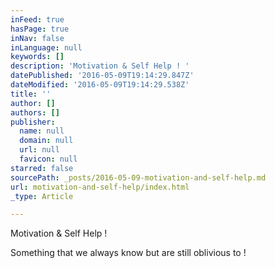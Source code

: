 ```yaml
---
inFeed: true
hasPage: true
inNav: false
inLanguage: null
keywords: []
description: 'Motivation & Self Help ! '
datePublished: '2016-05-09T19:14:29.847Z'
dateModified: '2016-05-09T19:14:29.538Z'
title: ''
author: []
authors: []
publisher:
  name: null
  domain: null
  url: null
  favicon: null
starred: false
sourcePath: _posts/2016-05-09-motivation-and-self-help.md
url: motivation-and-self-help/index.html
_type: Article

---
```

Motivation & Self Help ! 

Something that we always know but are still oblivious to !